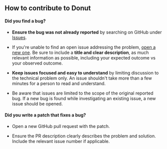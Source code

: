 ## How to contribute to Donut

#### **Did you find a bug?**

* **Ensure the bug was not already reported** by searching on GitHub under [Issues](https://github.com/plowteam/donut/issues).

* If you're unable to find an open issue addressing the problem, [open a new one](https://github.com/plowteam/donut/issues/new). Be sure to include a **title and clear description**, as much relevant information as possible, including your expected outcome vs your observed outcome.

* **Keep issues focused and easy to understand** by limiting discussion to the technical
problem only. An issue shouldn't take more than a few minutes for a person to read and
understand.

* Be aware that issues are limited to the scope of the original reported bug. If a new bug is found while
investigating an existing issue, a new issue should be opened.

#### **Did you write a patch that fixes a bug?**

* Open a new GitHub pull request with the patch.

* Ensure the PR description clearly describes the problem and solution. Include the relevant issue number if applicable.

